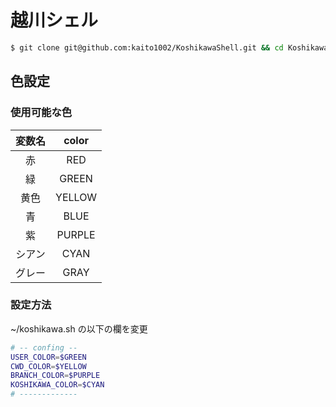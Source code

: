 # 越川シェル

``` sh
$ git clone git@github.com:kaito1002/KoshikawaShell.git && cd KoshikawaShell && chmod a+x ./setup.sh && ./setup.sh
```

## 色設定

### 使用可能な色

| 変数名 | color |
| :---: | :---: |
| 赤 | RED |
| 緑 | GREEN |
| 黄色 | YELLOW |
| 青 | BLUE |
| 紫 | PURPLE |
| シアン | CYAN |
| グレー | GRAY |

### 設定方法

~/koshikawa.sh の以下の欄を変更

``` sh
# -- confing --
USER_COLOR=$GREEN
CWD_COLOR=$YELLOW
BRANCH_COLOR=$PURPLE
KOSHIKAWA_COLOR=$CYAN
# -------------
```

